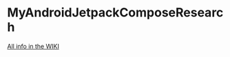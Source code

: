 # MyAndroidJetpackComposeResearch

[All info in the WIKI](https://github.com/sandulDev/MyAndroidJetpackComposeResearch/wiki)
